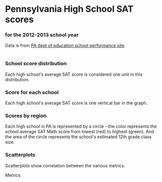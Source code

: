 # Pennsylvania High School SAT scores
### for the 2012-2013 school year

Data is from [PA dept of education school performance site](http://paschoolperformance.org/Downloads).  
</br>

### School score distribution
Each high school's average SAT score is considered one unit in this distribution.

<div id='distribution_graph_container' class='graph_container'>
  <div id='distribution_graph' class='graph'></div>
  <div id='distribution_graph_legend_1' class='legend'></div>
</div>

### Score for each school
Each high school's average SAT score is one vertical bar in the graph.

<div id='ranking_graph_container' class='graph_container'>
  <div id='ranking_graph' class='graph'></div>
  <div id='ranking_graph_legend_1' class='legend'></div>
</div>

### Scores by region
Each high school in PA is represented by a circle - the color represents the school average SAT Math score from lowest (red) to highest (green). And the area of the circle represents the school's estimated 12th grade class size.

<div id='regional_graph_container' class='graph_container'>
  <div id='regional_graph' class='graph'></div>
  <div id='regional_graph_legend_1' class='legend'></div>
  <div id='regional_graph_legend_2' class='legend'></div>
  <div id='regional_graph_filter_controls'></div>
</div>

### Scatterplots
Scatterplots show correlation between the various metrics.

<div id='scatterplot_graph_container' class='graph_container'>
  <div id='scatterplot_graph' class='graph'></div>
  <div id='scatterplot_controls'>
    Metrics    
  </div>
</div>
